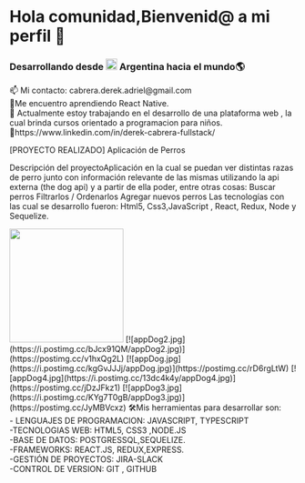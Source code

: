 
### <h1>Hola comunidad,Bienvenid@ a mi perfil 👋</h1> 
<h3>Desarrollando desde  <img  widht="20" height="20" src="https://images.emojiterra.com/google/noto-emoji/v2.028/128px/1f1e6-1f1f7.png"> Argentina hacia el mundo🌎</h3>
 <p> 
 📫 Mi contacto: cabrera.derek.adriel@gmail.com     <br>
🌱Me encuentro aprendiendo React Native.     <br>
🔭 Actualmente estoy trabajando en el desarrollo de una plataforma web , la cual brinda cursos orientado a programacion para niños.     <br>
📌https://www.linkedin.com/in/derek-cabrera-fullstack/     <br>
 </p> 
 
 
 [PROYECTO REALIZADO]
 Aplicación de Perros


Descripción del proyectoAplicación en la cual se puedan ver distintas razas de perro junto con información relevante de las mismas utilizando la api externa (the dog api) y a partir de ella poder, entre otras cosas:
Buscar perros
Filtrarlos / Ordenarlos
Agregar nuevos perros
Las tecnologías con las cual se desarrollo fueron: Html5, Css3,JavaScript , React, Redux, Node y Sequelize.

 <img  widht="200" height="200" src="https://i.postimg.cc/bJcx91QM/appDog2.jpg">
  [![appDog2.jpg](https://i.postimg.cc/bJcx91QM/appDog2.jpg)](https://postimg.cc/v1hxQg2L)
 [![appDog.jpg](https://i.postimg.cc/kgGvJJJj/appDog.jpg)](https://postimg.cc/rD6rgLtW)
 [![appDog4.jpg](https://i.postimg.cc/13dc4k4y/appDog4.jpg)](https://postimg.cc/jDzJFkz1)
 [![appDog3.jpg](https://i.postimg.cc/KYg7T0gB/appDog3.jpg)](https://postimg.cc/JyMBVcxz)
 

  <span>
    🛠Mis herramientas para desarrollar son:
    <br>
    - LENGUAJES DE PROGRAMACION: JAVASCRIPT, TYPESCRIPT
     <br>
    -TECNOLOGIAS WEB: HTML5, CSS3 ,NODE.JS
     <br>
    -BASE DE DATOS: POSTGRESSQL,SEQUELIZE. 
    <br>
    -FRAMEWORKS: REACT.JS, REDUX,EXPRESS.
    <br>
    -GESTIÓN DE PROYECTOS: JIRA-SLACK 
    <br>
    -CONTROL DE VERSION: GIT , GITHUB
  </span>


<!--
**DeeRo-dev/DeeRo-dev** is a ✨ _special_ ✨ repository because its `README.md` (this file) appears on your GitHub profile.

Here are some ideas to get you started:
-->

